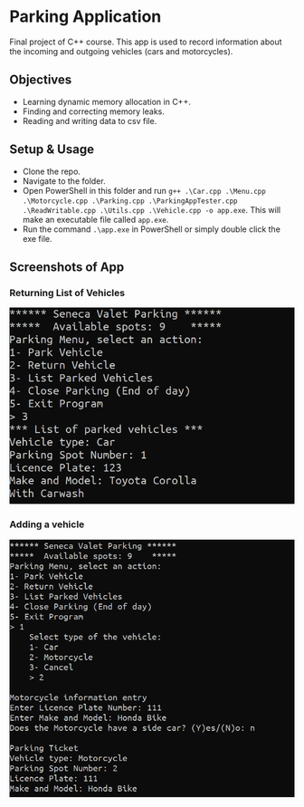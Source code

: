 # Parking Application

Final project of C++ course. This app is used to record information about the incoming and outgoing vehicles (cars and motorcycles).

## Objectives

- Learning dynamic memory allocation in C++.
- Finding and correcting memory leaks.
- Reading and writing data to csv file.

## Setup & Usage

- Clone the repo.
- Navigate to the folder.
- Open PowerShell in this folder and run `g++ .\Car.cpp .\Menu.cpp .\Motorcycle.cpp .\Parking.cpp .\ParkingAppTester.cpp .\ReadWritable.cpp .\Utils.cpp .\Vehicle.cpp -o app.exe`. This will make an executable file called `app.exe`.
- Run the command `.\app.exe` in PowerShell or simply double click the exe file.

## Screenshots of App

### Returning List of Vehicles

![Returning List of Vehicles](./images/Screenshot_1.png)

### Adding a vehicle

![Adding a vehicle](./images/Screenshot_2.png)
